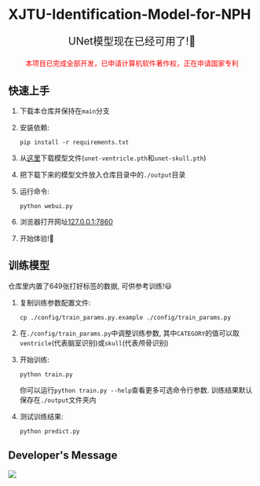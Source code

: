 # XJTU-Identification-Model-for-NPH

<p align="center" style="font-size: 1.5em;">UNet模型现在已经可用了!🎉</p>

<p align="center" style="color: red">本项目已完成全部开发，已申请计算机软件著作权，正在申请国家专利

## 快速上手

1. 下载本仓库并保持在`main`分支
2. 安装依赖:

    ```shell
    pip install -r requirements.txt
    ```

3. 从[这里](https://github.com/Orion-zhen/project-brain/releases)下载模型文件(`unet-ventricle.pth`和`unet-skull.pth`)
4. 把下载下来的模型文件放入仓库目录中的`./output`目录
5. 运行命令:

    ```shell
    python webui.py
    ```

6. 浏览器打开网址[127.0.0.1:7860](http://127.0.0.1:7860)
7. 开始体验!🤗

## 训练模型

仓库里内置了649张打好标签的数据, 可供参考训练!😃

1. 复制训练参数配置文件:

    ```shell
    cp ./config/train_params.py.example ./config/train_params.py
    ```

2. 在`./config/train_params.py`中调整训练参数, 其中`CATEGORY`的值可以取`ventricle`(代表脑室识别)或`skull`(代表颅骨识别)
3. 开始训练:

    ```shell
    python train.py
    ```

    你可以运行`python train.py --help`查看更多可选命令行参数. 训练结果默认保存在`./output`文件夹内
4. 测试训练结果:

    ```shell
    python predict.py
    ```

## Developer's Message

<a href="https://github.com/NPH-XJTU/NPH-Final/graphs/contributors">
  <img src="https://contrib.rocks/image?repo=NPH-XJTU/NPH-Final" />
</a>
